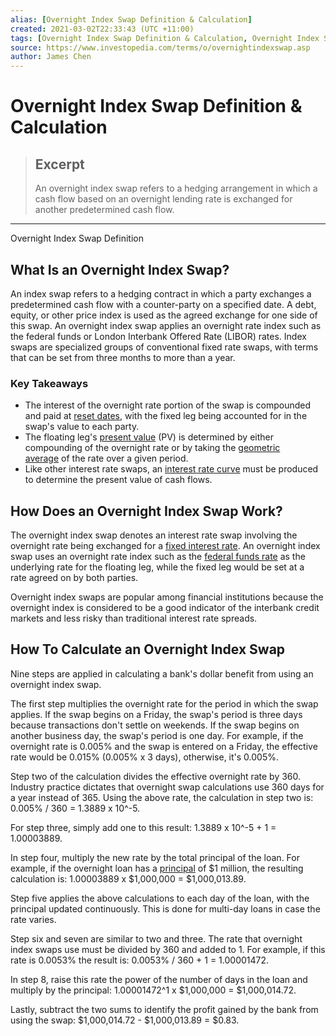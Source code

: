 ```yaml
---
alias: [Overnight Index Swap Definition & Calculation]
created: 2021-03-02T22:33:43 (UTC +11:00)
tags: [Overnight Index Swap Definition & Calculation, Overnight Index Swap Definition]
source: https://www.investopedia.com/terms/o/overnightindexswap.asp
author: James Chen
---
```


# Overnight Index Swap Definition & Calculation

> ## Excerpt
> An overnight index swap refers to a hedging arrangement in which a cash flow based on an overnight lending rate is exchanged for another predetermined cash flow.

---

Overnight Index Swap Definition
## What Is an Overnight Index Swap?

An index swap refers to a hedging contract in which a party exchanges a predetermined cash flow with a counter-party on a specified date. A debt, equity, or other price index is used as the agreed exchange for one side of this swap. An overnight index swap applies an overnight rate index such as the federal funds or London Interbank Offered Rate (LIBOR) rates. Index swaps are specialized groups of conventional fixed rate swaps, with terms that can be set from three months to more than a year.

### Key Takeaways

-   The interest of the overnight rate portion of the swap is compounded and paid at [reset dates](https://www.investopedia.com/terms/r/reset-date.asp), with the fixed leg being accounted for in the swap's value to each party.
-   The floating leg's [present value](https://www.investopedia.com/terms/p/presentvalue.asp) (PV) is determined by either compounding of the overnight rate or by taking the [geometric average](https://www.investopedia.com/terms/g/geometricmean.asp) of the rate over a given period.
-   Like other interest rate swaps, an [interest rate curve](https://www.investopedia.com/terms/y/yieldcurve.asp) must be produced to determine the present value of cash flows.

## How Does an Overnight Index Swap Work?

The overnight index swap denotes an interest rate swap involving the overnight rate being exchanged for a [fixed interest rate](https://www.investopedia.com/terms/f/fixedinterestrate.asp). An overnight index swap uses an overnight rate index such as the [federal funds rate](https://www.investopedia.com/terms/f/federalfundsrate.asp) as the underlying rate for the floating leg, while the fixed leg would be set at a rate agreed on by both parties.

Overnight index swaps are popular among financial institutions because the overnight index is considered to be a good indicator of the interbank credit markets and less risky than traditional interest rate spreads.

## How To Calculate an Overnight Index Swap

Nine steps are applied in calculating a bank's dollar benefit from using an overnight index swap.

The first step multiplies the overnight rate for the period in which the swap applies. If the swap begins on a Friday, the swap's period is three days because transactions don't settle on weekends. If the swap begins on another business day, the swap's period is one day. For example, if the overnight rate is 0.005% and the swap is entered on a Friday, the effective rate would be 0.015% (0.005% x 3 days), otherwise, it's 0.005%.

Step two of the calculation divides the effective overnight rate by 360. Industry practice dictates that overnight swap calculations use 360 days for a year instead of 365. Using the above rate, the calculation in step two is: 0.005% / 360 = 1.3889 x 10^-5.

For step three, simply add one to this result: 1.3889 x 10^-5 + 1 = 1.00003889.

In step four, multiply the new rate by the total principal of the loan. For example, if the overnight loan has a [principal](https://www.investopedia.com/terms/p/principal.asp) of $1 million, the resulting calculation is: 1.00003889 x $1,000,000 = $1,000,013.89.

Step five applies the above calculations to each day of the loan, with the principal updated continuously. This is done for multi-day loans in case the rate varies.

Step six and seven are similar to two and three. The rate that overnight index swaps use must be divided by 360 and added to 1. For example, if this rate is 0.0053% the result is: 0.0053% / 360 + 1 = 1.00001472.

In step 8, raise this rate the power of the number of days in the loan and multiply by the principal: 1.00001472^1 x $1,000,000 = $1,000,014.72.

Lastly, subtract the two sums to identify the profit gained by the bank from using the swap: $1,000,014.72 - $1,000,013.89 = $0.83.
